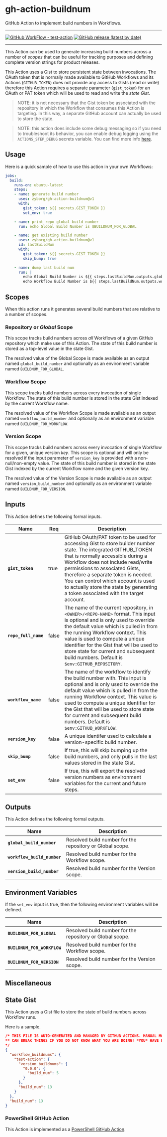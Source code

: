 # gh-action-buildnum
GitHub Action to implement build numbers in Workflows.

---

[![GitHub WorkFlow - test-action](https://github.com/zyborg/gh-action-buildnum/workflows/test-action/badge.svg)](https://github.com/zyborg/gh-action-buildnum/actions?workflow=test-action)
[![GitHub release (latest by date)](https://img.shields.io/github/v/release/zyborg/gh-action-buildnum)](https://github.com/zyborg/gh-action-buildnum/releases/latest)

---

This Action can be used to generate increasing build numbers across a number
of _scopes_ that can be useful for tracking purposes and defining complete
version strings for product releases.

This Action uses a Gist to store persistent state between invocations.
The OAuth token that is normally made available to GitHub Workflows
and its Actions (`GITHUB_TOKEN`) does not provide any access to Gists
(read or write) therefore this Action requires a separate parameter
(`gist_token`) for an OAuth or PAT token which will be used to read
and write the _state Gist_.

> NOTE: it is not necessary that the Gist token be associated
> with the repository in which the Workflow that consumes this Action is
> targeting.  In this way, a separate GitHub account can actually be used
> to store the state.

> NOTE: this action does include some debug messaging so if you need
> to troubleshoot its behavior, you can enable debug logging using
> the `ACTIONS_STEP_DEBUG` secrets variable.  You can find more info
> [here](https://help.github.com/en/articles/development-tools-for-github-actions#set-a-debug-message-debug).

## Usage

Here is a quick sample of how to use this action in your own Workflows:

```yaml
jobs:
  build:
    runs-on: ubuntu-latest
    steps:
    - name: generate build number
      uses: zyborg/gh-action-buildnum@v1 
      with:
        gist_token: ${{ secrets.GIST_TOKEN }}
        set_env: true

    - name: print repo global build number
      run: echo Global Build Number is $BUILDNUM_FOR_GLOBAL

    - name: get existing build number
      uses: zyborg/gh-action-buildnum@v1
      id: lastBuildNum
      with:
        gist_token: ${{ secrets.GIST_TOKEN }}
        skip_bump: true

    - name: dump last build num
      run: |
        echo Global Build Number is ${{ steps.lastBuildNum.outputs.global_buildnum }}
        echo Workflow Build Number is ${{ steps.lastBuildNum.outputs.workflow_buildnum }}

```

## Scopes

When this action runs it generates several build numbers that are relative
to a number of scopes.

### Repository or _Global_ Scope

This scope tracks build numbers across *all* Workflows of a given GitHub
repository which make use of this Action.  The state of this build number
is stored as a top-level value in the state Gist.

The resolved value of the Global Scope is made available as an output
named `global_build_number` and optionally as an environment variable
named `BUILDNUM_FOR_GLOBAL`.

### Workflow Scope

This scope tracks build numbers across every invocation of single Workflow.
The state of this build number is stored in the state Gist indexed by the
current Workflow name.

The resolved value of the Workflow Scope is made available as an output
named `workflow_build_number` and optionally as an environment variable
named `BUILDNUM_FOR_WORKFLOW`.

### Version Scope

This scope tracks build numbers across every invocation of single Workflow
for a given, unique version _key_.  This scope is optional and will only
be resolved if the input parameter of `version_key` is provided with a
non-null/non-empty value.
The state of this build number is stored in the state Gist indexed by the
current Workflow name and the given version key.

The resolved value of the Version Scope is made available as an output
named `version_build_number` and optionally as an environment variable
named `BUILDNUM_FOR_VERSION`.

## Inputs

This Action defines the following formal inputs.

| Name | Req | Description |
|-|-|-|
| **`gist_token`**     | true  | GitHub OAuth/PAT token to be used for accessing Gist to store builder number state. The integrated GITHUB_TOKEN that is normally accessible during a Workflow does not include read/write permissions to associated Gists, therefore a separate token is needed.  You can control which account is used to actually store the state by generating a token associated with the target account. 
| **`repo_full_name`** | false | The name of the current repository, in `<OWNER>/<REPO-NAME>` format. This input is optional and is only used to override the default value which is pulled in from the running Workflow context.  This value is used to compute a unique identifier for the Gist that will be used to store state for current and subsequent build numbers. Default is `$env:GITHUB_REPOSITORY`.
| **`workflow_name`**  | false | The name of the workflow to identify the build number with. This input is optional and is only used to override the default value which is pulled in from the running Workflow context.  This value is used to compute a unique identifier for the Gist that will be used to store state for current and subsequent build numbers. Default is `$env:GITHUB_WORKFLOW`.
| **`version_key`**    | false | A unique identifer used to calculate a version-specific build number.
| **`skip_bump`**      | false | If true, this will skip bumping up the build numbers, and only pulls in the last values stored in the state Gist.
| **`set_env`**        | false | If true, this will export the resolved version numbers as environment variables for the current and future steps.

## Outputs

This Action defines the following formal outputs.

| Name | Description |
|-|-|
| **`global_build_number`**   | Resolved build number for the repository or Global scope.
| **`workflow_build_number`** | Resolved build number for the Workflow scope.
| **`version_build_number`**  | Resolved build number for the Version scope.

## Environment Variables

If the `set_env` input is true, then the following environment variables will be defined.

| Name | Description |
|-|-|
| **`BUILDNUM_FOR_GLOBAL`**   | Resolved build number for the repository or Global scope.
| **`BUILDNUM_FOR_WORKFLOW`** | Resolved build number for the Workflow scope.
| **`BUILDNUM_FOR_VERSION`**  | Resolved build number for the Version scope.

## Miscellaneous

## State Gist

This Action uses a Gist file to store the state of build numbers across Workflow runs.

Here is a sample.

```JSON
/* THIS FILE IS AUTO-GENERATED AND MANAGED BY GITHUB ACTIONS. MANUAL MODIFICATIONS
** CAN BREAK THINGS IF YOU DO NOT KNOW WHAT YOU ARE DOING! *YOU* HAVE BEEN WARNED!
*/
{
  "workflow_buildnums": {
    "test-action": {
      "version_buildnums": {
        "0.0.0": {
          "build_num": 5
        }
      },
      "build_num": 13
    }
  },
  "build_num": 13
}
```

### PowerShell GitHub Action

This Action is implemented as a [PowerShell GitHub Action](https://github.com/ebekker/pwsh-github-action-base).
